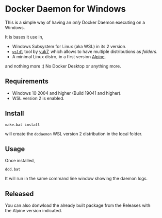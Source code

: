 # Docker Daemon for Windows

This is a simple way of having an _only_ Docker Daemon executing on a Windows.

It is bases it use in,

* Windows Subsystem for Linux (aka WSL) in its 2 version.
* [`wsldl`](https://github.com/yuk7/wsldl/) tool by [yuk7](https://github.com/yuk7), which allows to have multiple distributions as _folders_.
* A minimal Linux distro, in a first version [Alpine](https://alpinelinux.org/).

and nothing more :)
No Docker Desktop or anything more.

## Requirements

* Windows 10 2004 and higher (Build 19041 and higher).
* WSL version 2 is enabled.

## Install

```
make.bat install
```
will create the `dodaemon` WSL version 2 distribution in the local folder.

## Usage

Once installed,

```
ddd.bat
```

It will run in the same command line window showing the daemon logs.

## Released

You can also donwload the already built package from the Releases with the Alpine version indicated.
